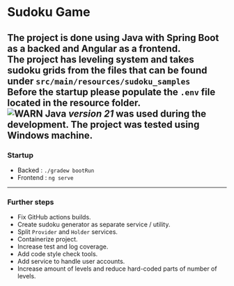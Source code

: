 # Sudoku Game

The project is done using Java with Spring Boot as a backed and Angular as a frontend.  
The project has leveling system and takes sudoku grids from the files that can be found under `src/main/resources/sudoku_samples`  
Before the startup please populate the `.env` file located in the resource folder.  
![WARN](https://placehold.co/15x15/ff9966/ff9966.png) Java _version 21_ was used during the development. The project was tested using Windows machine.
---

### Startup

- Backed : `./gradew bootRun`
- Frontend : `ng serve`

---

### Further steps

- Fix GitHub actions builds.
- Create sudoku generator as separate service / utility.
- Split `Provider` and `Holder` services.
- Containerize project.
- Increase test and log coverage. 
- Add code style check tools.
- Add service to handle user accounts.
- Increase amount of levels and reduce hard-coded parts of number of levels.
